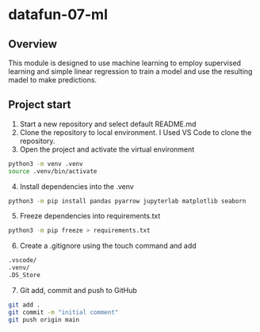 # datafun-07-ml

## Overview
This module is designed to use machine learning to employ supervised learning and simple linear regression to train a model and use the resulting madel to make predictions.  

## Project start
1. Start a new repository and select default README.md
2. Clone the repository to local environment. I Used VS Code to clone the repository. 
3. Open the project and activate the virtual environment
```bash
python3 -m venv .venv
source .venv/bin/activate
```
4. Install dependencies into the .venv
```bash
python3 -m pip install pandas pyarrow jupyterlab matplotlib seaborn
```
5. Freeze dependencies into requirements.txt
 ```bash
 python3 -m pip freeze > requirements.txt
  ```
6.  Create a .gitignore using the touch command and add 
```bash
.vscode/
.venv/
.DS_Store
``` 
7. Git add, commit and push to GitHub
```bash
git add .
git commit -m "initial comment"
git push origin main   
``` 
